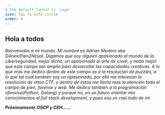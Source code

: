 ```yaml
---
# the default layout is 'page'
icon: fas fa-info-circle
order: 4
---
```


## Hola a todos

*Bienvenidos a mi mundo. Mi nombre es Adrian Medero aka D4nex(Pwn2Ninja). Digamos que soy alguien apasionado al mundo de la ciberseguridad, mejor dicho, un apasionado al arte de crear, y nada mejor que este campo tan amplio para desarrollar las capacidades creativas. A lo que mas me dedico dentro de este campo es a la resolución de puzzles, a lo que tal cual también soy un apasionado, por ello me interesan la resolución de retos CTF, y dentro de estos me llama mas la atención todo el campo de pwn, forense y web. Me dedico tambien a la programación ofensiva(Python, Golang) y porqué no, en un futuro orientar mis conocimientos al full stack development, y pues eso es casi todo de mi*

***Próximamente  OSCP y CEH......***
